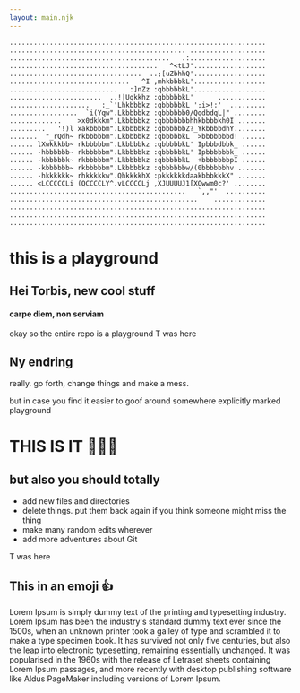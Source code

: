 ```yaml
---
layout: main.njk
---
```

```
................................................................
............................................ ...................
........................................   .:...................
.....................................   ^<tLJ'..................
.................................  ..;[uZbhhQ'..................
..............................   ^I ,mhkbbbkL'..................
...........................   :]nZz :qbbbbbkL'..................
.......................  ..!|Uqkkhz :qbbbbbkL'      ............
....................   :_`'Lhkbbbkz :qbbbbbkL ';i>!:'  .........
.................  `i(Yqw".Lkbbbbkz :qbbbbbb0/QqdbdqL|" ........
.............    >x0dkkkm".Lkbbbbkz :qbbbbbbbhhkbbbbkh0I .......
.........   '!)l xakbbbbm".Lkbbbbkz :qbbbbbbZ?_YkbbbbdhY........
.......  "_rQdh~ rkbbbbbm".Lkbbbbkz :qbbbbbkL  >bbbbbbbd! ......
...... lXwkkkbb~ rkbbbbbm".Lkbbbbkz :qbbbbbkL' Ipbbbdbbk_ ......
...... -hbbbbbb~ rkbbbbbm".Lkbbbbkz :qbbbbbkL' Ipbbbbbbk_ ......
...... -kbbbbbk~ rkbbbbbm".Lkbbbbkz :qbbbbbkL  +bbbbbbbpI ......
...... -kbbbbbb~ rkbbbbbm".Lkbbbbkz :qbbbbbbw/(0bbbbbbhv .......
...... -hkkkkkk~ rhkkkkkw".QhkkkkhX :pkkkkkkdaakbbbkkkX" .......
...... <LCCCCCLi (QCCCCLY^.vLCCCCLj ,XJUUUUJ1[XOwwm0c?' ........
............................................   `,,"'  ..........
...............................................    .............
................................................................
................................................................
................................................................
```

<h1>this is a playground</h1>

<h2>Hei Torbis, new cool stuff</h2>

<h4>carpe diem, non serviam</h4>

okay so the entire repo is a playground T was here

<h2>Ny endring</h2>

really. go forth, change things and make a mess.

but in case you find it easier to goof around
somewhere explicitly marked playground

<h1>THIS IS IT 🤸🏻‍♀️</h1>

## but also you should totally

- add new files and directories
- delete things. put them back again if you think someone might miss the thing
- make many random edits wherever
- add more adventures about Git

T was here

## This in an emoji :thumbsup:

Lorem Ipsum is simply dummy text of the printing and typesetting industry. Lorem Ipsum has been the industry's standard dummy text ever since the 1500s, when an unknown printer took a galley of type and scrambled it to make a type specimen book. It has survived not only five centuries, but also the leap into electronic typesetting, remaining essentially unchanged. It was popularised in the 1960s with the release of Letraset sheets containing Lorem Ipsum passages, and more recently with desktop publishing software like Aldus PageMaker including versions of Lorem Ipsum.
